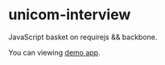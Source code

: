 unicom-interview
================

JavaScript basket on requirejs && backbone.

You can viewing [demo app](https://github.com/keltanas/unicom-interview).
